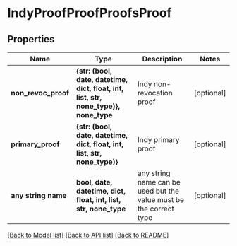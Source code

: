 # IndyProofProofProofsProof


## Properties
Name | Type | Description | Notes
------------ | ------------- | ------------- | -------------
**non_revoc_proof** | **{str: (bool, date, datetime, dict, float, int, list, str, none_type)}, none_type** | Indy non-revocation proof | [optional] 
**primary_proof** | **{str: (bool, date, datetime, dict, float, int, list, str, none_type)}** | Indy primary proof | [optional] 
**any string name** | **bool, date, datetime, dict, float, int, list, str, none_type** | any string name can be used but the value must be the correct type | [optional]

[[Back to Model list]](../README.md#documentation-for-models) [[Back to API list]](../README.md#documentation-for-api-endpoints) [[Back to README]](../README.md)


